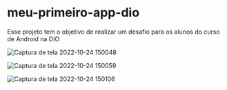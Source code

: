 # meu-primeiro-app-dio
Esse projeto tem o objetivo de realizar um desafio para os alunos do curso de Android na DIO

![Captura de tela 2022-10-24 150048](https://user-images.githubusercontent.com/65788897/197594633-65f3eeb7-f173-4c02-bc57-6c7f7023b091.jpg)

![Captura de tela 2022-10-24 150059](https://user-images.githubusercontent.com/65788897/197594649-d0a8bfb6-297e-4ee7-ba82-36ae01d38a6d.jpg)

![Captura de tela 2022-10-24 150106](https://user-images.githubusercontent.com/65788897/197594660-9fadfa8d-0488-4eaf-adf2-d1bd24fed027.jpg)
